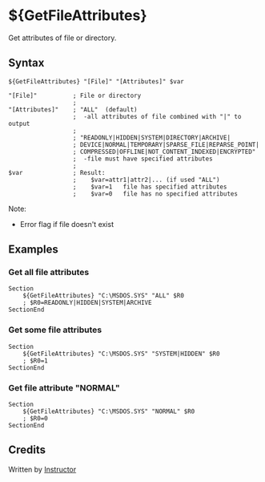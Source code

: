 # ${GetFileAttributes}

Get attributes of file or directory.

## Syntax

    ${GetFileAttributes} "[File]" "[Attributes]" $var

    "[File]"          ; File or directory
                      ;
    "[Attributes]"    ; "ALL"  (default)
                      ;  -all attributes of file combined with "|" to output
                      ;
                      ; "READONLY|HIDDEN|SYSTEM|DIRECTORY|ARCHIVE|
                      ; DEVICE|NORMAL|TEMPORARY|SPARSE_FILE|REPARSE_POINT|
                      ; COMPRESSED|OFFLINE|NOT_CONTENT_INDEXED|ENCRYPTED"
                      ;  -file must have specified attributes
                      ;
    $var              ; Result:
                      ;    $var=attr1|attr2|... (if used "ALL")
                      ;    $var=1   file has specified attributes
                      ;    $var=0   file has no specified attributes

Note:

- Error flag if file doesn't exist

## Examples

### Get all file attributes

    Section
        ${GetFileAttributes} "C:\MSDOS.SYS" "ALL" $R0
        ; $R0=READONLY|HIDDEN|SYSTEM|ARCHIVE
    SectionEnd

### Get some file attributes

    Section
        ${GetFileAttributes} "C:\MSDOS.SYS" "SYSTEM|HIDDEN" $R0
        ; $R0=1
    SectionEnd

### Get file attribute "NORMAL"

    Section
        ${GetFileAttributes} "C:\MSDOS.SYS" "NORMAL" $R0
        ; $R0=0
    SectionEnd

## Credits

Written by [Instructor][1]

[1]: http://nsis.sourceforge.net/User:Instructor